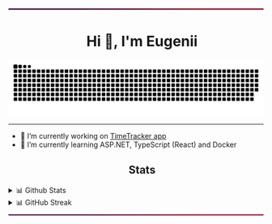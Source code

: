 <img src="https://raw.githubusercontent.com/EZhitnikovich/EZhitnikovich/main/files/line.svg" width="100%" height=6/>
<div id="user-content-toc">
  <ul align="center">
    <summary><h1>Hi 👋, I'm Eugenii</h1></summary>
  </ul>
</div>

<picture>
  <source media="(prefers-color-scheme: dark)" srcset="https://raw.githubusercontent.com/EZhitnikovich/EZhitnikovich/output/github-contribution-grid-snake-dark.svg">
  <source media="(prefers-color-scheme: light)" srcset="https://raw.githubusercontent.com/EZhitnikovich/EZhitnikovich/output/github-contribution-grid-snake.svg">
  <img src="https://raw.githubusercontent.com/EZhitnikovich/EZhitnikovich/output/github-contribution-grid-snake.svg">
</picture>

<hr>

- 🔭 I’m currently working on [TimeTracker app](https://github.com/EZhitnikovich/TimeTracker)
- 🌱 I’m currently learning ASP.NET, TypeScript (React) and Docker

<div id="user-content-toc">
  <ul align="center">
    <summary><h2>Stats</h2></summary>
  </ul>
</div>
<details> 
  <summary>📊 Github Stats</summary>
  <p align="center">
      <a href="https://github.com/anuraghazra/github-readme-stats" title="Go to Source">
        <img height=192 src="https://github-readme-stats.vercel.app/api?username=ezhitnikovich&rank_icon=github&show_icons=true&theme=nord" />
      </a>
      <a href="https://github.com/anuraghazra/github-readme-stats" title="Go to Source">
        <img height=192 src="https://github-readme-stats.vercel.app/api/top-langs/?username=ezhitnikovich&theme=nord&layout=compact" />
      </a>
  </p>
</details>
<details>
  <summary>📊 GitHub Streak</summary>
  <p align="center">
    <a href="https://github.com/denvercoder1/github-readme-streak-stats" title="Go to Source">
      <img align="center" height=192 src="https://streak-stats.demolab.com?user=EZhitnikovich&theme=nord" />
    </a>
  </p>
</details>
<!--
<details>
  <summary>📊 LeetCode Stats</summary>
  <p align="center">
    <a href="https://github.com/JacobLinCool/LeetCode-Stats-Card" title="Go to Source">
      <img height=192 src="https://leetcard.jacoblin.cool/ezhitnikovich?theme=nord" />
    </a>
  </p>
</details>
-->
<img src="https://raw.githubusercontent.com/EZhitnikovich/EZhitnikovich/main/files/line.svg" width="100%" height=5/>
